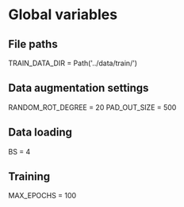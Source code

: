 # Global variables
## File paths
TRAIN_DATA_DIR = Path('../data/train/')

## Data augmentation settings
RANDOM_ROT_DEGREE = 20
PAD_OUT_SIZE = 500

## Data loading 
BS = 4 

## Training
MAX_EPOCHS = 100




